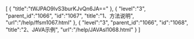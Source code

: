 [
	{
		"title":"tWJPAO9lvS3burKJvQn6JA=="
	},
	{
		"level":"3",
		"parent_id":"1066",
		"id":"1067",
		"title":"1、方法说明",
		"url":"/help/ffsm1067.html"
	},
	{
		"level":"3",
		"parent_id":"1066",
		"id":"1068",
		"title":"2、JAVA示例",
		"url":"/help/JAVAsl1068.html"
	}
]
